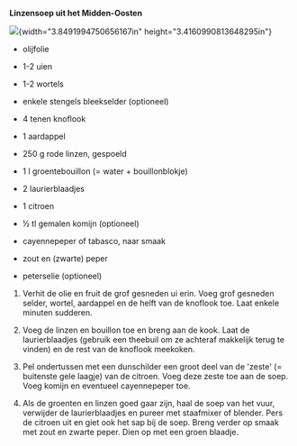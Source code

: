**Linzensoep uit het Midden-Oosten**

![](media/image1.jpeg){width="3.8491994750656167in"
height="3.4160990813648295in"}

-   olijfolie

-   1-2 uien

-   1-2 wortels

-   enkele stengels bleekselder (optioneel)

-   4 tenen knoflook

-   1 aardappel

-   250 g rode linzen, gespoeld

-   1 l groentebouillon (= water + bouillonblokje)

-   2 laurierblaadjes

-   1 citroen

-   ½ tl gemalen komijn (optioneel)

-   cayennepeper of tabasco, naar smaak

-   zout en (zwarte) peper

-   peterselie (optioneel)

1.  Verhit de olie en fruit de grof gesneden ui erin. Voeg grof gesneden
    selder, wortel, aardappel en de helft van de knoflook toe. Laat
    enkele minuten sudderen.

2.  Voeg de linzen en bouillon toe en breng aan de kook. Laat de
    laurierblaadjes (gebruik een theebuil om ze achteraf makkelijk terug
    te vinden) en de rest van de knoflook meekoken.

3.  Pel ondertussen met een dunschilder een groot deel van de \'zeste\'
    (= buitenste gele laagje) van de citroen. Voeg deze zeste toe aan de
    soep. Voeg komijn en eventueel cayennepeper toe.

4.  Als de groenten en linzen goed gaar zijn, haal de soep van het vuur,
    verwijder de laurierblaadjes en pureer met staafmixer of blender.
    Pers de citroen uit en giet ook het sap bij de soep. Breng verder op
    smaak met zout en zwarte peper. Dien op met een groen blaadje.
